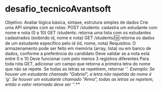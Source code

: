 # desafio_tecnicoAvantsoft

Objetivo: Avaliar lógica básica, sintaxe, estrutura simples de dados
Crie uma API simples com as rotas:
POST /students: cadastra um estudante com nome e nota (0 a 10)
GET /students: retorna uma lista com os estudantes cadastrados (exibindo id, nome e nota)
GET /students/:id: retorna os dados de um estudante específico pelo id (id, nome, nota)
Requisitos:
O armazenamento pode ser feito em memória (array, lista) ou em banco de dados, conforme a preferência do candidato
Deve validar se a nota está entre 0 e 10
Deve funcionar com pelo menos 3 registros diferentes
Para toda rota GET, adicionar um campo que retorna a primeira letra do nome que não se repete. Se todas as letras se repetirem, retornar '_'.
Exemplo: Se houver um estudante chamado "Gabriel", a letra não repetida do nome é 'g'. Se houver um estudante chamado "Anna", todas as letras se repetem, então o valor retornado deve ser '_'.**
